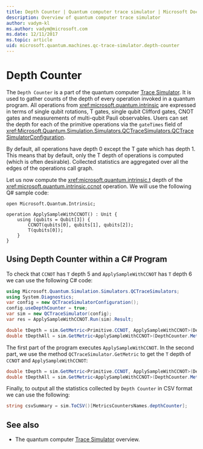 ```yaml
---
title: Depth Counter | Quantum computer trace simulator | Microsoft Docs
description: Overview of quantum computer trace simulator
author: vadym-kl
ms.author: vadym@microsoft.com
ms.date: 12/11/2017
ms.topic: article
uid: microsoft.quantum.machines.qc-trace-simulator.depth-counter
---
```

# Depth Counter

The `Depth Counter` is a part of the quantum computer [Trace
Simulator](xref:microsoft.quantum.machines.qc-trace-simulator.intro).
It is used to gather counts of the depth of
every operation invoked in a quantum program. All operations from
<xref:microsoft.quantum.intrinsic> are expressed in terms of single qubit rotations,
T gates, single qubit Clifford gates, CNOT gates and measurements of multi-qubit
Pauli observables. Users can set the depth for each of the primitive operations via the `gateTimes` field of <xref:Microsoft.Quantum.Simulation.Simulators.QCTraceSimulators.QCTraceSimulatorConfiguration>.

By default, all operations have depth 0 except the T gate which has depth 1. This means 
that by default, only the T depth of operations is computed (which is often desirable). Collected statistics
are aggregated over all the edges of the operations call graph. 

Let us now compute the <xref:microsoft.quantum.intrinsic.t> depth
of the <xref:microsoft.quantum.intrinsic.ccnot> operation. We will use the following Q# sample code:

```qsharp
open Microsoft.Quantum.Intrinsic;

operation ApplySampleWithCCNOT() : Unit {
    using (qubits = Qubit[3]) {
        CCNOT(qubits[0], qubits[1], qubits[2]);
        T(qubits[0]);
    }
}
```

## Using Depth Counter within a C# Program

To check that `CCNOT` has `T` depth 5 and `ApplySampleWithCCNOT` has `T` depth 6
we can use the following C# code:

```csharp 
using Microsoft.Quantum.Simulation.Simulators.QCTraceSimulators;
using System.Diagnostics;
var config = new QCTraceSimulatorConfiguration();
config.useDepthCounter = true;
var sim = new QCTraceSimulator(config);
var res = ApplySampleWithCCNOT.Run(sim).Result;

double tDepth = sim.GetMetric<Primitive.CCNOT, ApplySampleWithCCNOT>(DepthCounter.Metrics.Depth);
double tDepthAll = sim.GetMetric<ApplySampleWithCCNOT>(DepthCounter.Metrics.Depth);
```

The first part of the program executes `ApplySampleWithCCNOT`. In the second part, we use the method
`QCTraceSimulator.GetMetric` to get the `T` depth of `CCNOT` and `ApplySampleWithCCNOT`: 

```csharp
double tDepth = sim.GetMetric<Primitive.CCNOT, ApplySampleWithCCNOT>(DepthCounter.Metrics.Depth);
double tDepthAll = sim.GetMetric<ApplySampleWithCCNOT>(DepthCounter.Metrics.Depth);
```

Finally, to output all the statistics collected by `Depth Counter` in CSV format we can 
use the following:
```csharp
string csvSummary = sim.ToCSV()[MetricsCountersNames.depthCounter];
```

## See also ##

- The quantum computer [Trace Simulator](xref:microsoft.quantum.machines.qc-trace-simulator.intro) overview.
